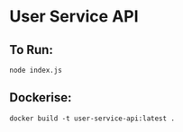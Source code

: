 # User Service API

## To Run:
```node index.js```

## Dockerise:
```docker build -t user-service-api:latest .```
